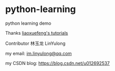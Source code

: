 # python-learning
python learning demo

Thanks [liaoxuefeng's tutorials](https://www.liaoxuefeng.com/wiki/0014316089557264a6b348958f449949df42a6d3a2e542c000/)

Contributor
林玉龙 LinYulong

my email: im.linyulong@qq.com

my CSDN blog: https://blog.csdn.net/u012692537
